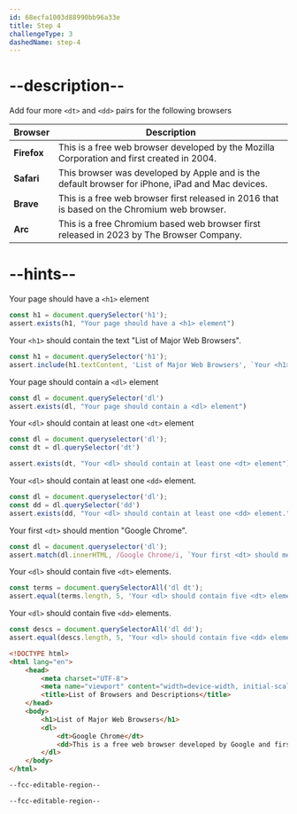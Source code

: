 ```yaml
---
id: 68ecfa1003d88990bb96a33e
title: Step 4
challengeType: 3
dashedName: step-4
---
```


# --description--
Add four more `<dt>` and `<dd>` pairs for the following browsers

| Browser     | Description                                                                                      |
| ----------- | ------------------------------------------------------------------------------------------------ |
| **Firefox** | This is a free web browser developed by the Mozilla Corporation and first created in 2004.       |
| **Safari**  | This browser was developed by Apple and is the default browser for iPhone, iPad and Mac devices. |
| **Brave**   | This is a free web browser first released in 2016 that is based on the Chromium web browser.     |
| **Arc**     | This is a free Chromium based web browser first released in 2023 by The Browser Company.         |

# --hints--

Your page should have a `<h1>` element

```js
const h1 = document.querySelector('h1');
assert.exists(h1, "Your page should have a <h1> element")
```

Your `<h1>` should contain the text "List of Major Web Browsers".

```js
const h1 = document.querySelector('h1');
assert.include(h1.textContent, 'List of Major Web Browsers', `Your <h1> should contain the text "List of Major Web Browsers".`);
```

Your page should contain a `<dl>` element

```js
const dl = document.querySelector('dl')
assert.exists(dl, "Your page should contain a <dl> element")
```

Your `<dl>` should contain at least one `<dt>` element

```js
const dl = document.queryselector('dl');
const dt = dl.querySelector('dt')

assert.exists(dt, "Your <dl> should contain at least one <dt> element")
```

Your `<dl>` should contain at least one `<dd>` element.

```js
const dl = document.queryselector('dl');
const dd = dl.querySelector('dd')
assert.exists(dd, "Your <dl> should contain at least one <dd> element.")
```

Your first `<dt>` should mention "Google Chrome".

```js
const dl = document.queryselector('dl');
assert.match(dl.innerHTML, /Google Chrome/i, `Your first <dt> should mention "Google Chrome".`)
```

Your `<dl>` should contain five `<dt>` elements.

```js
const terms = document.querySelectorAll('dl dt');
assert.equal(terms.length, 5, 'Your <dl> should contain five <dt> elements.');
```

Your `<dl>` should contain five `<dd>` elements.

```js
const descs = document.querySelectorAll('dl dd');
assert.equal(descs.length, 5, 'Your <dl> should contain five <dd> elements.');
```


```html
<!DOCTYPE html> 
<html lang="en"> 
    <head> 
        <meta charset="UTF-8"> 
        <meta name="viewport" content="width=device-width, initial-scale=1.0"> 
        <title>List of Browsers and Descriptions</title> 
    </head> 
    <body> 
        <h1>List of Major Web Browsers</h1> 
        <dl>
            <dt>Google Chrome</dt>
            <dd>This is a free web browser developed by Google and first released in 2008.</dd>
        </dl>
    </body> 
</html>

--fcc-editable-region--

--fcc-editable-region--

```

